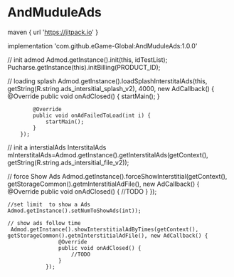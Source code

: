 # AndMuduleAds

maven { url 'https://jitpack.io' }


implementation 'com.github.eGame-Global:AndMuduleAds:1.0.0'

// init admod
  Admod.getInstance().init(this, idTestList);
  Pucharse.getInstance(this).initBilling(PRODUCT_ID);
  
  
  
  // loading splash
    Admod.getInstance().loadSplashInterstitalAds(this, getString(R.string.ads_intersitial_splash_v2), 4000, new AdCallback() {
            @Override
            public void onAdClosed() {
                startMain();
            }

            @Override
            public void onAdFailedToLoad(int i) {
                startMain();
            }
        });
        
        
   // init a interstialAds
   InterstitalAds mInterstitalAds=Admod.getInstance().getInterstitalAds(getContext(), getString(R.string.ads_intersitial_file_v2));
       
        
   // force Show Ads
   Admod.getInstance().forceShowInterstitial(getContext(), getStorageCommon().getmInterstitialAdFile(), new AdCallback() {
                    @Override
                    public void onAdClosed() {
                        //TODO
                    }
                });
                
    //set limit  to show a Ads 
    Admod.getInstance().setNumToShowAds(int));
    
    // show ads follow time
     Admod.getInstance().showInterstitialAdByTimes(getContext(), getStorageCommon().getmInterstitialAdFile(), new AdCallback() {
                    @Override
                    public void onAdClosed() {
                        //TODO
                    }
                });
    
